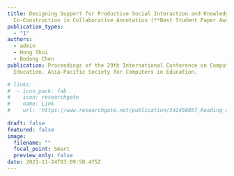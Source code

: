 ```yaml
---
title: Designing Support for Productive Social Interaction and Knowledge
  Co-Construction in Collaborative Annotation (**Best Student Paper Award**)
publication_types:
  - "1"
authors:
  - admin
  - Hong Shui
  - Bodong Chen
publication: Proceedings of the 29th International Conference on Computers in
  Education. Asia-Pacific Society for Computers in Education.

# links:
#  - icon_pack: fab
#    icon: researchgate
#    name: Link
#    url: 'https://www.researchgate.net/publication/342450057_Reading_and_connecting_using_social_annotation_in_online_classes'
 
draft: false
featured: false
image:
  filename: ""
  focal_point: Smart
  preview_only: false
date: 2021-11-24T03:09:50.475Z
---
```

